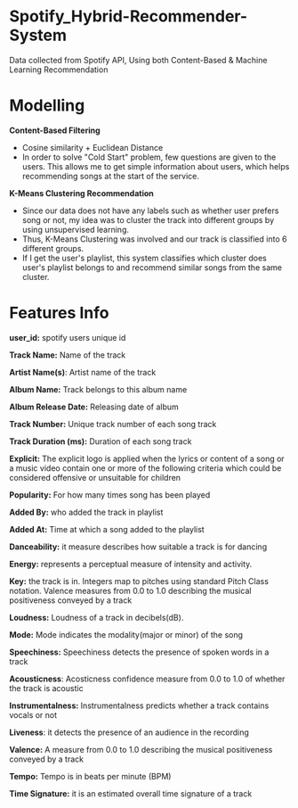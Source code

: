 # Spotify_Hybrid-Recommender-System
Data collected from Spotify API, Using both Content-Based &amp; Machine Learning Recommendation



# Modelling
**Content-Based Filtering**

- Cosine similarity + Euclidean Distance
- In order to solve "Cold Start" problem, few questions are given to the users. This allows me to get simple information about users, which helps recommending songs at the start of the service. 



**K-Means Clustering Recommendation**
- Since our data does not have any labels such as whether user prefers song or not, my idea was to cluster the track into different groups by using unsupervised learning. 
- Thus, K-Means Clustering was involved and our track is classified into 6 different groups.
- If I get the user's playlist, this system classifies which cluster does user's playlist belongs to and recommend similar songs from the same cluster.




# Features Info

**user_id:** spotify users unique id

**Track Name:** Name of the track

**Artist Name(s)**: Artist name of the track

**Album Name:** Track belongs to this album name

**Album Release Date:** Releasing date of album

**Track Number:** Unique track number of each song track

**Track Duration (ms):** Duration of each song track

**Explicit:** The explicit logo is applied when the lyrics or content of a song or a music video contain one or more of the following criteria which could be considered offensive or unsuitable for children

**Popularity:** For how many times song has been played

**Added By:** who added the track in playlist

**Added At:** Time at which a song added to the playlist

**Danceability:** it measure describes how suitable a track is for dancing

**Energy:** represents a perceptual measure of intensity and activity.

**Key:** the track is in. Integers map to pitches using standard Pitch Class notation. Valence measures from 0.0 to 1.0 describing the musical positiveness conveyed by a track

**Loudness:** Loudness of a track in decibels(dB).

**Mode:** Mode indicates the modality(major or minor) of the song

**Speechiness:** Speechiness detects the presence of spoken words in a track

**Acousticness**: Acosticness confidence measure from 0.0 to 1.0 of whether the track is acoustic

**Instrumentalness:** Instrumentalness predicts whether a track contains vocals or not

**Liveness**: it detects the presence of an audience in the recording

**Valence:** A measure from 0.0 to 1.0 describing the musical positiveness conveyed by a track

**Tempo:** Tempo is in beats per minute (BPM)

**Time Signature:** it is an estimated overall time signature of a track
